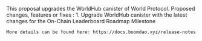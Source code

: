 This proposal upgrades the WorldHub canister of World Protocol.
  Proposed changes, features or fixes : 
    1. Upgrade WorldHub canister with the latest changes for the On-Chain Leaderboard Roadmap Milestone

    More details can be found here: https://docs.boomdao.xyz/release-notes
